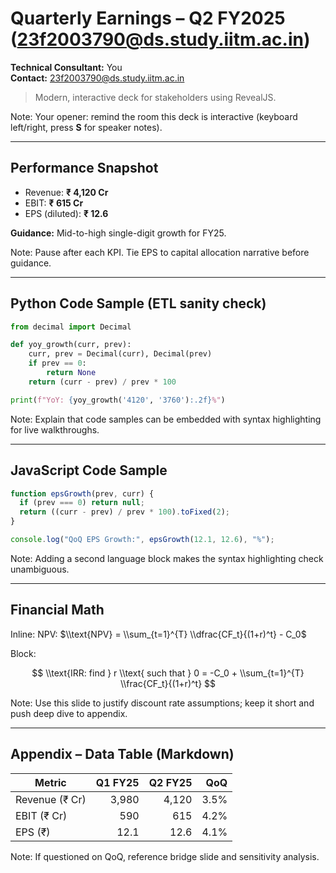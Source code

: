 # Quarterly Earnings – Q2 FY2025 (23f2003790@ds.study.iitm.ac.in)

**Technical Consultant:** You  
**Contact:** 23f2003790@ds.study.iitm.ac.in

> Modern, interactive deck for stakeholders using RevealJS.

Note:
Your opener: remind the room this deck is interactive (keyboard left/right, press **S** for speaker notes).

---

## Performance Snapshot

- Revenue: **₹ 4,120 Cr**
- EBIT: **₹ 615 Cr**
- EPS (diluted): **₹ 12.6**

**Guidance:** Mid-to-high single-digit growth for FY25.

Note:
Pause after each KPI. Tie EPS to capital allocation narrative before guidance.

---

## Python Code Sample (ETL sanity check)

```python
from decimal import Decimal

def yoy_growth(curr, prev):
    curr, prev = Decimal(curr), Decimal(prev)
    if prev == 0:
        return None
    return (curr - prev) / prev * 100

print(f"YoY: {yoy_growth('4120', '3760'):.2f}%")
```

Note:
Explain that code samples can be embedded with syntax highlighting for live walkthroughs.

---

## JavaScript Code Sample

```javascript
function epsGrowth(prev, curr) {
  if (prev === 0) return null;
  return ((curr - prev) / prev * 100).toFixed(2);
}

console.log("QoQ EPS Growth:", epsGrowth(12.1, 12.6), "%");
```

Note:
Adding a second language block makes the syntax highlighting check unambiguous.

---

## Financial Math

Inline: NPV: $\\text{NPV} = \\sum_{t=1}^{T} \\dfrac{CF_t}{(1+r)^t} - C_0$

Block:

$$
\\text{IRR: find } r \\text{ such that } 0 = -C_0 + \\sum_{t=1}^{T} \\frac{CF_t}{(1+r)^t}
$$

Note:
Use this slide to justify discount rate assumptions; keep it short and push deep dive to appendix.

---

## Appendix – Data Table (Markdown)

| Metric | Q1 FY25 | Q2 FY25 | QoQ |
|---|---:|---:|---:|
| Revenue (₹ Cr) | 3,980 | 4,120 | 3.5% |
| EBIT (₹ Cr) | 590 | 615 | 4.2% |
| EPS (₹) | 12.1 | 12.6 | 4.1% |

Note:
If questioned on QoQ, reference bridge slide and sensitivity analysis.
